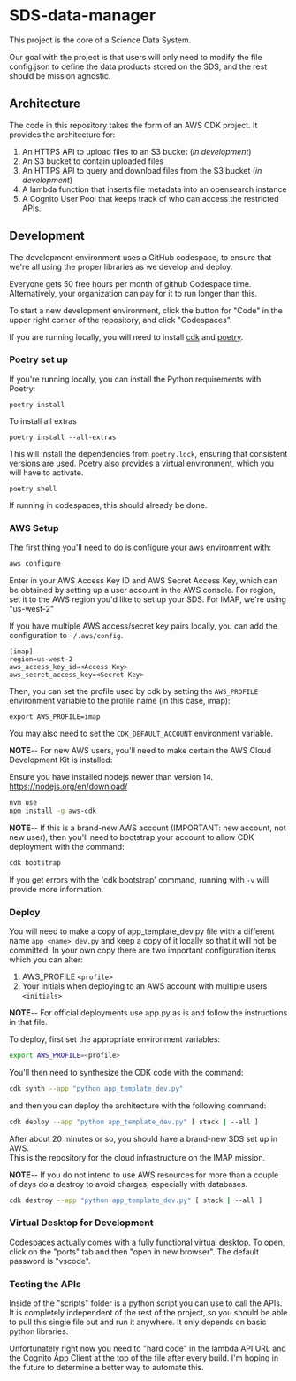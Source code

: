 # SDS-data-manager

This project is the core of a Science Data System.  

Our goal with the project is that users will only need to modify the file config.json to define the data products stored on the SDS, and the rest should be mission agnostic.  

## Architecture

The code in this repository takes the form of an AWS CDK project. It provides the architecture for:

1. An HTTPS API to upload files to an S3 bucket (*in development*)
2. An S3 bucket to contain uploaded files
3. An HTTPS API to query and download files from the S3 bucket (*in development*)
4. A lambda function that inserts file metadata into an opensearch instance
5. A Cognito User Pool that keeps track of who can access the restricted APIs.  

## Development

The development environment uses a GitHub codespace, to ensure that we're all using the proper libraries as we develop and deploy.  

Everyone gets 50 free hours per month of github Codespace time.  Alternatively, your organization can pay for it to run longer than this.  

To start a new development environment, click the button for "Code" in the upper right corner of the repository, and click "Codespaces".  

If you are running locally, you will need to install [cdk](https://docs.aws.amazon.com/cdk/v2/guide/getting_started.html) and [poetry](https://python-poetry.org/docs/#installation). 

### Poetry set up
If you're running locally, you can install the Python requirements with Poetry:

```
poetry install
```

To install all extras

```
poetry install --all-extras
```

This will install the dependencies from `poetry.lock`, ensuring that consistent versions are used. Poetry also provides a virtual environment, which you will have to activate.

```
poetry shell
```

If running in codespaces, this should already be done.


### AWS Setup

The first thing you'll need to do is configure your aws environment with:

```bash
aws configure
```

Enter in your AWS Access Key ID and AWS Secret Access Key, which can be obtained by setting up a user account in the AWS console. For region, set it to the AWS region you'd like to set up your SDS. For IMAP, we're using "us-west-2"

If you have multiple AWS access/secret key pairs locally, you can add the configuration to `~/.aws/config`. 

```
[imap]
region=us-west-2
aws_access_key_id=<Access Key>
aws_secret_access_key=<Secret Key>
```

Then, you can set the profile used by cdk by setting the `AWS_PROFILE` environment variable to the profile name (in this case, imap):

```
export AWS_PROFILE=imap
```

You may also need to set the `CDK_DEFAULT_ACCOUNT` environment variable. 

**NOTE**-- For new AWS users, you'll need to make certain the AWS Cloud Development Kit is installed: 

Ensure you have installed nodejs newer than version 14.
<https://nodejs.org/en/download/>

```bash
nvm use
npm install -g aws-cdk
```

**NOTE**-- If this is a brand-new AWS account (IMPORTANT: new account, not new user), then you'll need to bootstrap your account to allow CDK deployment with the command: 

```bash
cdk bootstrap
```

If you get errors with the 'cdk bootstrap' command, running with `-v` will provide more information.

### Deploy

You will need to make a copy of app_template_dev.py file with a different name `app_<name>_dev.py` and keep a copy of it locally so that it will not be committed.
In your own copy there are two important configuration items which you can alter:

1) AWS_PROFILE `<profile>`
2) Your initials when deploying to an AWS account with multiple users `<initials>`

**NOTE**-- For official deployments use app.py as is and follow the instructions in that file.

To deploy, first set the appropriate environment variables:

```bash
export AWS_PROFILE=<profile>
```

You'll then need to synthesize the CDK code with the command:

```bash
cdk synth --app "python app_template_dev.py"
```

and then you can deploy the architecture with the following command:

```bash
cdk deploy --app "python app_template_dev.py" [ stack | --all ]
```

After about 20 minutes or so, you should have a brand-new SDS set up in AWS.  
This is the repository for the cloud infrastructure on the IMAP mission.

**NOTE**-- If you do not intend to use AWS resources for more than a couple of days do a destroy to avoid charges, especially with databases.

```bash
cdk destroy --app "python app_template_dev.py" [ stack | --all ] 
```

### Virtual Desktop for Development

Codespaces actually comes with a fully functional virtual desktop.  To open, click on the "ports" tab and then "open in new browser". The default password is "vscode".

### Testing the APIs

Inside of the "scripts" folder is a python script you can use to call the APIs.  It is completely independent of the rest of the project, so you should be able to pull this single file out and run it anywhere.  It only depends on basic python libraries.

Unfortunately right now you need to "hard code" in the lambda API URL and the Cognito App Client at the top of the file after every build.  I'm hoping in the future to determine a better way to automate this.
